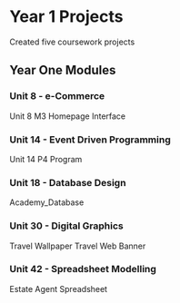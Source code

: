 # Year 1 Projects

Created five coursework projects

## Year One Modules

### Unit 8 - e-Commerce
Unit 8 M3 Homepage Interface

### Unit 14 - Event Driven Programming
Unit 14 P4 Program

### Unit 18 - Database Design
Academy_Database

### Unit 30 - Digital Graphics
Travel Wallpaper
Travel Web Banner

### Unit 42 - Spreadsheet Modelling
Estate Agent Spreadsheet
